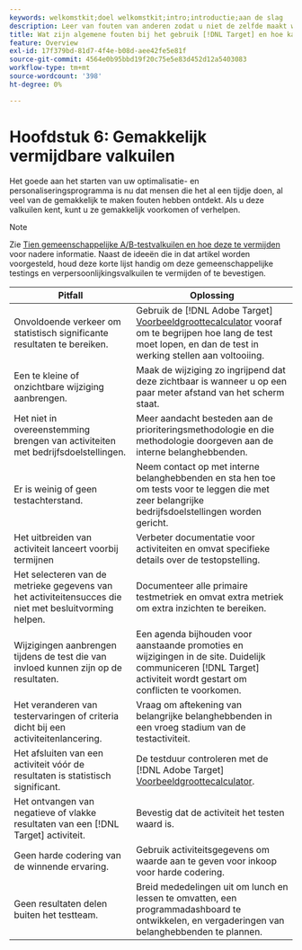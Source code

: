 ```yaml
---
keywords: welkomstkit;doel welkomstkit;intro;introductie;aan de slag
description: Leer van fouten van anderen zodat u niet de zelfde maakt wanneer het gebruiken van Adobe [!DNL Target] als onderdeel van uw test- en personalisatiestrategie.
title: Wat zijn algemene fouten bij het gebruik [!DNL Target] en hoe kan ik ze vermijden?
feature: Overview
exl-id: 17f379bd-81d7-4f4e-b08d-aee42fe5e81f
source-git-commit: 4564e0b95bbd19f20c75e5e83d452d12a5403083
workflow-type: tm+mt
source-wordcount: '398'
ht-degree: 0%

---
```


# Hoofdstuk 6: Gemakkelijk vermijdbare valkuilen

Het goede aan het starten van uw optimalisatie- en personaliseringsprogramma is nu dat mensen die het al een tijdje doen, al veel van de gemakkelijk te maken fouten hebben ontdekt. Als u deze valkuilen kent, kunt u ze gemakkelijk voorkomen of verhelpen.

>[!NOTE]
>
>Zie [Tien gemeenschappelijke A/B-testvalkuilen en hoe deze te vermijden](/help/main/c-activities/t-test-ab/common-ab-testing-pitfalls.md) voor nadere informatie. Naast de ideeën die in dat artikel worden voorgesteld, houd deze korte lijst handig om deze gemeenschappelijke testings en verpersoonlijkingsvalkuilen te vermijden of te bevestigen.

| Pitfall | Oplossing |
| --- | --- |
| Onvoldoende verkeer om statistisch significante resultaten te bereiken. | Gebruik de [!DNL Adobe Target] [Voorbeeldgroottecalculator](/help/main/c-activities/t-test-ab/sample-size-determination.md#section_6B8725BD704C4AFE939EF2A6B6E834E6) vooraf om te begrijpen hoe lang de test moet lopen, en dan de test in werking stellen aan voltooiing. |
| Een te kleine of onzichtbare wijziging aanbrengen. | Maak de wijziging zo ingrijpend dat deze zichtbaar is wanneer u op een paar meter afstand van het scherm staat. |
| Het niet in overeenstemming brengen van activiteiten met bedrijfsdoelstellingen. | Meer aandacht besteden aan de prioriteringsmethodologie en die methodologie doorgeven aan de interne belanghebbenden. |
| Er is weinig of geen testachterstand. | Neem contact op met interne belanghebbenden en sta hen toe om tests voor te leggen die met zeer belangrijke bedrijfsdoelstellingen worden gericht. |
| Het uitbreiden van activiteit lanceert voorbij termijnen | Verbeter documentatie voor activiteiten en omvat specifieke details over de testopstelling. |
| Het selecteren van de metrieke gegevens van het activiteitensucces die niet met besluitvorming helpen. | Documenteer alle primaire testmetriek en omvat extra metriek om extra inzichten te bereiken. |
| Wijzigingen aanbrengen tijdens de test die van invloed kunnen zijn op de resultaten. | Een agenda bijhouden voor aanstaande promoties en wijzigingen in de site. Duidelijk communiceren [!DNL Target] activiteit wordt gestart om conflicten te voorkomen. |
| Het veranderen van testervaringen of criteria dicht bij een activiteitenlancering. | Vraag om aftekening van belangrijke belanghebbenden in een vroeg stadium van de testactiviteit. |
| Het afsluiten van een activiteit vóór de resultaten is statistisch significant. | De testduur controleren met de [!DNL Adobe Target] [Voorbeeldgroottecalculator](/help/main/c-activities/t-test-ab/sample-size-determination.md#section_6B8725BD704C4AFE939EF2A6B6E834E6). |
| Het ontvangen van negatieve of vlakke resultaten van een [!DNL Target] activiteit. | Bevestig dat de activiteit het testen waard is. |
| Geen harde codering van de winnende ervaring. | Gebruik activiteitsgegevens om waarde aan te geven voor inkoop voor harde codering. |
| Geen resultaten delen buiten het testteam. | Breid mededelingen uit om lunch en lessen te omvatten, een programmadashboard te ontwikkelen, en vergaderingen van belanghebbenden te plannen. |
